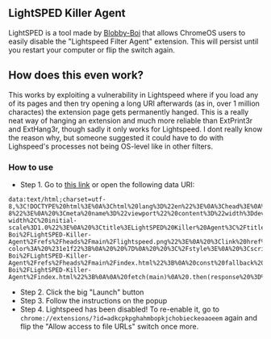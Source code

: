 ## LightSPED Killer Agent
LightSPED is a tool made by [Blobby-Boi](https://github.com/Blobby-Boi) that allows ChromeOS users to easily disable the "Lightspeed Filter Agent" extension. This will persist until you restart your computer or flip the switch again.

## How does this even work?
This works by exploiting a vulnerability in Lightspeed where if you load any of its pages and then try opening a long URI afterwards (as in, over 1 million charactes) the extension page gets permanently hanged. This is a really neat way of hanging an extension and much more reliable than ExtPrint3r and ExtHang3r, though sadly it only works for Lightspeed. I dont really know the reason why, but someone suggested it could have to do with Lighspeed's processes not being OS-level like in other filters.

### How to use
- Step 1. Go to [this link](https://lightsped-killer-agent.github.io) or open the following data URI:
```
data:text/html;charset=utf-8,%3C!DOCTYPE%20html%3E%0A%3Chtml%20lang%3D%22en%22%3E%0A%3Chead%3E%0A%20%3Cmeta%20charset%3D%22UTF-8%22%3E%0A%20%3Cmeta%20name%3D%22viewport%22%20content%3D%22width%3Ddevice-width%2C%20initial-scale%3D1.0%22%3E%0A%20%3Ctitle%3ELightSPED%20Killer%20Agent%3C%2Ftitle%3E%0A%20%3Clink%20rel%3D%22shortcut%20icon%22%20type%3D%22image%2Fpng%22%20href%3D%22https%3A%2F%2Fraw.githubusercontent.com%2FBlobby-Boi%2FLightSPED-Killer-Agent%2Frefs%2Fheads%2Fmain%2Flightspeed.png%22%3E%0A%20%3Clink%20href%3D%22https%3A%2F%2Ffonts.googleapis.com%2Fcss2%3Ffamily%3DRoboto%3Awght%40400%3B700%26display%3Dswap%22%20rel%3D%22stylesheet%22%3E%0A%20%20%3Cstyle%3E%0A%20%20body%20%7B%0A%20%20%20%20%20background-color%3A%20%231e1f22%3B%0A%20%20%7D%0A%20%20%3C%2Fstyle%3E%0A%20%3Cscript%3E%0A%20document.addEventListener(%22DOMContentLoaded%22%2C%20()%20%3D%3E%20%7B%0A%20const%20main%20%3D%20%22https%3A%2F%2Fraw.githubusercontent.com%2FBlobby-Boi%2FLightSPED-Killer-Agent%2Frefs%2Fheads%2Fmain%2Findex.html%22%3B%0A%20const%20fallback%20%3D%20%22https%3A%2F%2Fcdn.jsdelivr.net%2Fgh%2FBlobby-Boi%2FLightSPED-Killer-Agent%2Findex.html%22%3B%0A%0A%20fetch(main)%0A%20.then(response%20%3D%3E%20%7B%0A%20if%20(!response.ok)%20throw%20new%20Error(%22Main%20URL%20failed%22)%3B%0A%20return%20response.text()%3B%0A%20%7D)%0A%20.catch(()%20%3D%3E%20%7B%0A%20return%20fetch(fallback).then(response%20%3D%3E%20%7B%0A%20if%20(!response.ok)%20throw%20new%20Error(%22Fallback%20URL%20failed%22)%3B%0A%20return%20response.text()%3B%0A%20%7D)%3B%0A%20%7D)%0A%20.then(html%20%3D%3E%20%7B%0A%20document.open()%3B%0A%20document.write(html)%3B%0A%20document.close()%3B%0A%20%7D)%0A%20%7D)%3B%0A%20%3C%2Fscript%3E%0A%3C%2Fhead%3E%0A%3C%2Fhtml%3E
```
- Step 2. Click the big "Launch" button
- Step 3. Follow the instructions on the popup
- Step 4. Lightspeed has been disabled! To re-enable it, go to `chrome://extensions/?id=adkcpkpghahmbopkjchobieckeoaoeem` again and flip the "Allow access to file URLs" switch once more.
